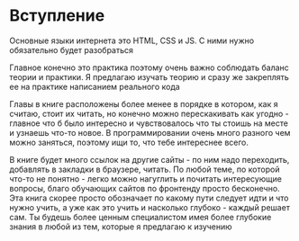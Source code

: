 # Вступление

Основные языки интернета это HTML, CSS и JS. С ними нужно обязательно будет разобраться

Главное конечно это практика поэтому очень важно соблюдать баланс теории и практики. Я предлагаю изучать теорию и сразу же закреплять ее на практике написанием реального кода

Главы в книге расположены более менее в порядке в котором, как я считаю, стоит их читать, но конечно можно перескакивать как угодно - главное что б было интересно и чувствовалось что ты стоишь на месте и узнаешь что-то новое. В программировании очень много разного чем можно заняться, поэтому ищи то, что тебе интереснее всего.

В книге будет много ссылок на другие сайты - по ним надо переходить, добавлять в закладки в браузере, читать. По любой теме, по которой что-то не понятно - легко можно нагуглить и почитать интересующие вопросы, благо обучающих сайтов по фронтенду просто бесконечно. Эта книга скорее просто обозначает по какому пути следует идти и что нужно учить, а уже как это учить и насколько глубоко - каждый решает сам. Ты будешь более ценным специалистом имея более глубокие знания в любой из тем, которые я предлагаю к изучению
